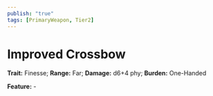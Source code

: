 ```yaml
---
publish: "true"
tags: [PrimaryWeapon, Tier2]
---
```

# Improved Crossbow

**Trait:** Finesse; **Range:** Far; **Damage:** d6+4 phy; **Burden:** One-Handed

**Feature:** -
